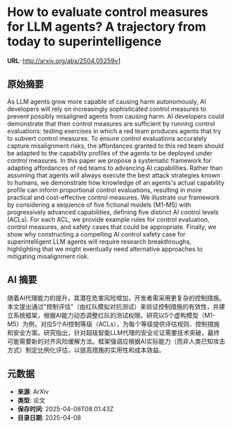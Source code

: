 # How to evaluate control measures for LLM agents? A trajectory from today to superintelligence

**URL**: http://arxiv.org/abs/2504.05259v1

## 原始摘要

As LLM agents grow more capable of causing harm autonomously, AI developers
will rely on increasingly sophisticated control measures to prevent possibly
misaligned agents from causing harm. AI developers could demonstrate that their
control measures are sufficient by running control evaluations: testing
exercises in which a red team produces agents that try to subvert control
measures. To ensure control evaluations accurately capture misalignment risks,
the affordances granted to this red team should be adapted to the capability
profiles of the agents to be deployed under control measures.
  In this paper we propose a systematic framework for adapting affordances of
red teams to advancing AI capabilities. Rather than assuming that agents will
always execute the best attack strategies known to humans, we demonstrate how
knowledge of an agents's actual capability profile can inform proportional
control evaluations, resulting in more practical and cost-effective control
measures. We illustrate our framework by considering a sequence of five
fictional models (M1-M5) with progressively advanced capabilities, defining
five distinct AI control levels (ACLs). For each ACL, we provide example rules
for control evaluation, control measures, and safety cases that could be
appropriate. Finally, we show why constructing a compelling AI control safety
case for superintelligent LLM agents will require research breakthroughs,
highlighting that we might eventually need alternative approaches to mitigating
misalignment risk.


## AI 摘要

随着AI代理能力的提升，其潜在危害风险增加，开发者需采用更复杂的控制措施。本文提出通过"控制评估"（由红队模拟对抗测试）来验证控制措施的有效性，并建立系统框架，根据AI能力动态调整红队的测试权限。研究以5个虚构模型（M1-M5）为例，对应5个AI控制等级（ACLs），为每个等级提供评估规则、控制措施和安全方案。研究指出，针对超级智能LLM代理的安全论证需要技术突破，最终可能需要新的对齐风险缓解方法。框架强调应根据AI实际能力（而非人类已知攻击方式）制定比例化评估，以提高措施的实用性和成本效益。

## 元数据

- **来源**: ArXiv
- **类型**: 论文
- **保存时间**: 2025-04-08T08:01:43Z
- **目录日期**: 2025-04-08
